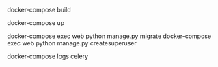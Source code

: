 docker-compose build


docker-compose up




docker-compose exec web python manage.py migrate
docker-compose exec web python manage.py createsuperuser


docker-compose logs celery
